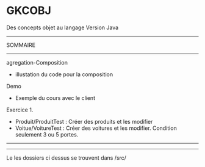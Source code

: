 # GKCOBJ
Des concepts objet au langage Version Java


____________________________________________
SOMMAIRE
____________________________________________
agregation-Composition
- illustation du code pour la composition

Demo
- Exemple du cours avec le client

Exercice 1.

- Produit/ProduitTest : Créer des produits et les modifier
- Voitue/VoitureTest : Créer des voitures et les modifier. Condition seulement 3 ou 5 portes.


___________________________________________
___________________________________________
Le les dossiers ci dessus se trouvent dans /src/
